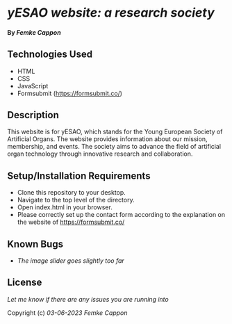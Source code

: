 # _yESAO website: a research society_

#### By _**Femke Cappon**_

## Technologies Used

* HTML
* CSS
* JavaScript
* Formsubmit (https://formsubmit.co/)

## Description

This website is for yESAO, which stands for the Young European Society of Artificial Organs. The website provides information about our mission, membership, and events. The society aims to advance the field of artificial organ technology through innovative research and collaboration.

## Setup/Installation Requirements

* Clone this repository to your desktop.
* Navigate to the top level of the directory.
* Open index.html in your browser.
* Please correctly set up the contact form according to the explanation on the website of https://formsubmit.co/

## Known Bugs

* _The image slider goes slightly too far_

## License

_Let me know if there are any issues you are running into_

Copyright (c) _03-06-2023_ _Femke Cappon_